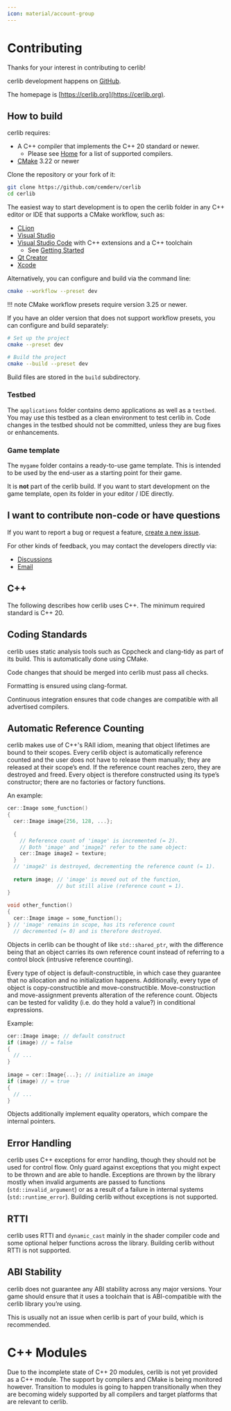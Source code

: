 ```yaml
---
icon: material/account-group
---
```


# Contributing

Thanks for your interest in contributing to cerlib!

cerlib development happens on [GitHub](https://github.com/cemderv/cerlib).

The homepage is [https://cerlib.org](https://cerlib.org).

## How to build

cerlib requires:

- A C++ compiler that implements the C++ 20 standard or newer.
  - Please see [Home](index.md) for a list of supported compilers.
- [CMake](https://cerlib.org) 3.22 or newer

Clone the repository or your fork of it:

```bash
git clone https://github.com/cemderv/cerlib
cd cerlib
```

The easiest way to start development is to open the cerlib folder in any C++ editor or IDE that
supports a CMake workflow, such as:

* [CLion](https://www.jetbrains.com/clion/)
* [Visual Studio](https://visualstudio.microsoft.com/)
* [Visual Studio Code](https://code.visualstudio.com/) with C++ extensions and a C++ toolchain
    * See [Getting Started](getting-started.md)
* [Qt Creator](https://github.com/qt-creator/qt-creator)
* [Xcode](https://developer.apple.com/xcode/)

Alternatively, you can configure and build via the command line:

```bash
cmake --workflow --preset dev
```

!!! note
    CMake workflow presets require version 3.25 or newer.

If you have an older version that does not support workflow presets,
you can configure and build separately:

```bash
# Set up the project
cmake --preset dev

# Build the project
cmake --build --preset dev
```

Build files are stored in the `build` subdirectory.

### Testbed

The `applications` folder contains demo applications as well as a `testbed`.
You may use this testbed as a clean environment to test cerlib in.
Code changes in the testbed should not be committed, unless they are bug fixes or enhancements.

### Game template

The `mygame` folder contains a ready-to-use game template. This is intended to be used by the end-user
as a starting point for their game.

It is **not** part of the cerlib build. If you want to start development on the game template, open its
folder in your editor / IDE directly.

## I want to contribute non-code or have questions

If you want to report a bug or request a feature, [create a new issue](https://github.com/cemderv/cerlib/issues).

For other kinds of feedback, you may contact the developers directly via:

* [Discussions](https://github.com/cemderv/cerlib/discussions)
* [Email](mailto:cem@dervis.de) 

## C++

The following describes how cerlib uses C++. The minimum required standard is C++ 20.

## Coding Standards

cerlib uses static analysis tools such as Cppcheck and clang-tidy as part of its build.
This is automatically done using CMake.

Code changes that should be merged into cerlib must pass all checks.

Formatting is ensured using clang-format.

Continuous integration ensures that code changes are compatible with all advertised compilers.

## Automatic Reference Counting

cerlib makes use of C++'s RAII idiom, meaning that object lifetimes are bound to their scopes.
Every cerlib object is automatically reference counted and the user does not have to release
them manually; they are released at their scope’s end. If the reference count reaches zero,
they are destroyed and freed. Every object is therefore constructed using its type’s constructor;
there are no factories or factory functions.

An example:

```cpp
cer::Image some_function()
{
  cer::Image image{256, 128, ...};
 
  {
    // Reference count of 'image' is incremented (= 2).
    // Both 'image' and 'image2' refer to the same object:
    cer::Image image2 = texture;
  }
  // 'image2' is destroyed, decrementing the reference count (= 1).
  
  return image; // 'image' is moved out of the function,
                // but still alive (reference count = 1).
}
 
void other_function()
{
  cer::Image image = some_function();
} // 'image' remains in scope, has its reference count
  // decremented (= 0) and is therefore destroyed.
```

Objects in cerlib can be thought of like `std::shared_ptr`, with the difference being that an object
carries its own reference count instead of referring to a control block (intrusive reference counting).

Every type of object is default-constructible, in which case they guarantee that no allocation and no
initialization happens. Additionally, every type of object is copy-constructible and move-constructible.
Move-construction and move-assignment prevents alteration of the reference count.
Objects can be tested for validity (i.e. do they hold a value?) in conditional expressions.

Example:

```cpp
cer::Image image; // default construct
if (image) // = false
{
  // ...
}
 
image = cer::Image{...}; // initialize an image
if (image) // = true
{
  // ...
}
```

Objects additionally implement equality operators, which compare the internal pointers.

## Error Handling

cerlib uses C++ exceptions for error handling, though they should not be used for control flow.
Only guard against exceptions that you might expect to be thrown and are able to handle.
Exceptions are thrown by the library mostly when invalid arguments are passed to functions (`std::invalid_argument`)
or as a result of a failure in internal systems (`std::runtime_error`).
Building cerlib without exceptions is not supported.

## RTTI

cerlib uses RTTI and `dynamic_cast` mainly in the shader compiler code and some optional helper functions across the
library.
Building cerlib without RTTI is not supported.

## ABI Stability

cerlib does not guarantee any ABI stability across any major versions.
Your game should ensure that it uses a toolchain that is ABI-compatible with the
cerlib library you’re using.

This is usually not an issue when cerlib is part of your build, which is recommended.

# C++ Modules

Due to the incomplete state of C++ 20 modules, cerlib is not yet provided as a C++ module.
The support by compilers and CMake is being monitored however.
Transition to modules is going to happen transitionally when they are becoming widely supported by all compilers and target platforms that are relevant to cerlib.
